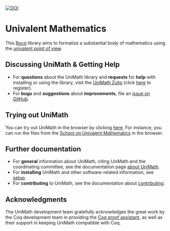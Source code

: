 [![DOI](https://zenodo.org/badge/17321421.svg)](https://zenodo.org/badge/latestdoi/17321421)

# Univalent Mathematics

This [Rocq](https://coq.inria.fr/) library aims to formalize a substantial body of mathematics using the
[univalent point of view](https://en.wikipedia.org/wiki/Univalent_foundations).

## Discussing UniMath & Getting Help

- For **questions** about the UniMath library and **requests** for **help** with installing or using the library, visit the [UniMath Zulip](https://unimath.zulipchat.com) (click [here](https://unimath.zulipchat.com/register/) to register).
- For **bugs** and **suggestions** about **improvements**, file an [issue on GitHub](https://github.com/UniMath/UniMath/issues).


## Trying out UniMath

You can try out UniMath in the browser by clicking [here](https://unimath.github.io/live/).
For instance, you can run the files from the [School on Univalent Mathematics](https://unimath.github.io/Schools/) in the browser.

## Further documentation

* For **general** information about UniMath, citing UniMath and the coordinating committee, see the documentation page [about UniMath](./documentation/misc/About-UniMath.md).
* For **installing** UniMath and other software-related information, see [setup](./documentation/setup/setup.md).
* For **contributing** to UniMath, see the documentation about [contributing](documentation/contributing/contributing.md).

## Acknowledgments

The UniMath development team gratefully acknowledges the great work by
the Coq development team in providing the [Coq proof assistant](https://coq.inria.fr/), as well
as their support in keeping UniMath compatible with Coq.
